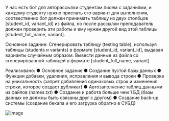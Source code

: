 У нас есть бот для авторассылки студентам писем с заданиями, и
каждому студенту нужно прислать его вариант для выполнения,
соотвественно бот должен принимать таблицу из двух столбцов [student_id,
variant_id] из файла, но после рассылки преподаватель должен проверить эти
работы и ему нужен другой вид этой таблицы [student_full_name, variant].

Основное задание:
Сгенерировать таблицу (testing table), используя таблицы (students и
variants) в формате [student_id, variant_id], выдавая варианты случайным
образом.
Вывести данные из файла со сгенерированной таблицей в формате
[student_full_name, variant]

Реализовано:
● Основное задание
● Создание пустой базы данных
● Функции добавки, удаления, исправления и вывода строки
● Проверка на уникальность (запрет добавления одинаковых строк и
изменения строки, которое создаст дубликат)
● Автозаполнение таблиц данными из файлов (names.txt)
● Создание и работа больше чем 1 БД (базы данных не должны быть
связаны друг с другом)
● Создание back-up системы (создание бекапа и его загрузка обратно в
СУБД)

![image](https://github.com/user-attachments/assets/f0564994-32ac-4967-8514-35e9b5cfea4e)
